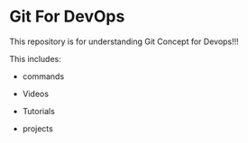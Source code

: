 # Git For DevOps

This repository is for understanding Git Concept for Devops!!!

This includes:
- commands

- Videos

- Tutorials

- projects






